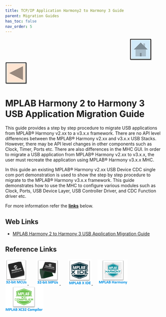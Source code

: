 ```yaml
---
title: TCP/IP Application Harmony2 to Harmony 3 Guide
parent: Migration Guides
has_toc: false
nav_order: 5
---
```


&nbsp;&nbsp;&nbsp;&nbsp;&nbsp;&nbsp;&nbsp;&nbsp;&nbsp;&nbsp;&nbsp;&nbsp;&nbsp;&nbsp;&nbsp;&nbsp;&nbsp;&nbsp;&nbsp;&nbsp;&nbsp;&nbsp;&nbsp;&nbsp;&nbsp;&nbsp;&nbsp;&nbsp; &nbsp;&nbsp;&nbsp;&nbsp;&nbsp;&nbsp;&nbsp;&nbsp;&nbsp;&nbsp;&nbsp;&nbsp;&nbsp;&nbsp;&nbsp;&nbsp;&nbsp;&nbsp;&nbsp;&nbsp;&nbsp;&nbsp;&nbsp;&nbsp;&nbsp;&nbsp;&nbsp;&nbsp;&nbsp;&nbsp;&nbsp;&nbsp;&nbsp;&nbsp;&nbsp;&nbsp;&nbsp;&nbsp;&nbsp;&nbsp;&nbsp;&nbsp;&nbsp;&nbsp;&nbsp;&nbsp;&nbsp;&nbsp;&nbsp;&nbsp;&nbsp;&nbsp;&nbsp;&nbsp;&nbsp;&nbsp;&nbsp;&nbsp;&nbsp;&nbsp;&nbsp;&nbsp;&nbsp;&nbsp;&nbsp;&nbsp;&nbsp;&nbsp;&nbsp;&nbsp;&nbsp;&nbsp;[<img src="../../r_images/quick_home.png" title="Home">](../../readme.md) [<img src="../../r_images/quick_back.png"  title="Back">](../readme.md)

# MPLAB Harmony 2 to Harmony 3 USB Application Migration Guide

This guide provides a step by step procedure to migrate USB applications from MPLAB® Harmony v2.xx to a v3.x.x framework. There are no API level differences between the MPLAB® Harmony v2.xx and v3.x.x USB Stacks. However, there may be API level changes in other components such as Clock, Timer, Ports etc. There are also differences in the MHC GUI. In order to migrate a USB application from MPLAB® Harmony v2.xx to v3.x.x, the user must recreate the application using MPLAB® Harmony v3.x.x MHC.

In this guide an existing MPLAB® Harmony v2.xx USB Device CDC single com port demonstration is used to show the step by step procedure to migrate to the MPLAB® Harmony v3.x.x framework. This guide demonstrates how to use the MHC to configure various modules such as Clock, Ports, USB Device Layer, USB Controller Driver, and CDC Function driver etc.

For more information refer the **[links](#Web-Links)** below.

## <a id="Web-Links"> </a>
## Web Links

- <a href="https://github.com/Microchip-MPLAB-Harmony/usb/wiki/MPLAB-Harmony-2-to-Harmony-3-USB-Application-Migration-Guide" target="_blank">MPLAB Harmony 2 to Harmony 3 USB Application Migration Guide</a>


## Reference Links
[<a href="https://www.microchip.com/design-centers/32-bit" target="_blank"> <img src="../../r_images/32_bit_mcus.png"> </a>]()  &nbsp; &nbsp; &nbsp; [<a href="https://www.microchip.com/design-centers/32-bit-mpus" target="_blank"> <img src="../../r_images/32_bit_mpus.png"> </a>]()  &nbsp; &nbsp; &nbsp; [<a href="https://www.microchip.com/mplab/mplab-x-ide" target="_blank"> <img src="../../r_images/mplab_x_ide.png"> </a>]()  &nbsp; &nbsp; [<a href="https://www.microchip.com/mplab/mplab-harmony" target="_blank"> <img src="../../r_images/mplab_harmony.png"> </a>]() [<a href="https://www.microchip.com/mplab/compilers" target="_blank"> <img src="../../r_images/mplab_compiler.png"> </a>]() 
